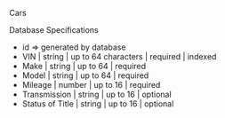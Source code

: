 Cars

Database Specifications
- id => generated by database
- VIN | string | up to 64 characters | required | indexed
- Make | string | up to 64 | required
- Model | string | up to 64 | required
- Mileage | number | up to 16 | required
- Transmission | string | up to 16 | optional
- Status of Title | string | up to 16 | optional